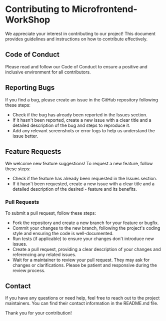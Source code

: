 # Contributing to Microfrontend-WorkShop

We appreciate your interest in contributing to our project! This document provides guidelines and instructions on how to contribute effectively.

## Code of Conduct
Please read and follow our Code of Conduct to ensure a positive and inclusive environment for all contributors.

## Reporting Bugs
If you find a bug, please create an issue in the GitHub repository following these steps:

- Check if the bug has already been reported in the Issues section.
- If it hasn't been reported, create a new issue with a clear title and a detailed description of the bug and steps to reproduce it.
- Add any relevant screenshots or error logs to help us understand the issue better.
## Feature Requests
We welcome new feature suggestions! To request a new feature, follow these steps:

- Check if the feature has already been requested in the Issues section.
- If it hasn't been requested, create a new issue with a clear title and a detailed description of the desired - feature and its benefits.
### Pull Requests
To submit a pull request, follow these steps:

- Fork the repository and create a new branch for your feature or bugfix.
- Commit your changes to the new branch, following the project's coding style and ensuring the code is well-documented.
- Run tests (if applicable) to ensure your changes don't introduce new issues.
- Create a pull request, providing a clear description of your changes and referencing any related issues.
- Wait for a maintainer to review your pull request. They may ask for changes or clarifications. Please be patient and responsive during the review process.
## Contact
If you have any questions or need help, feel free to reach out to the project maintainers. You can find their contact information in the README.md file.

Thank you for your contribution!